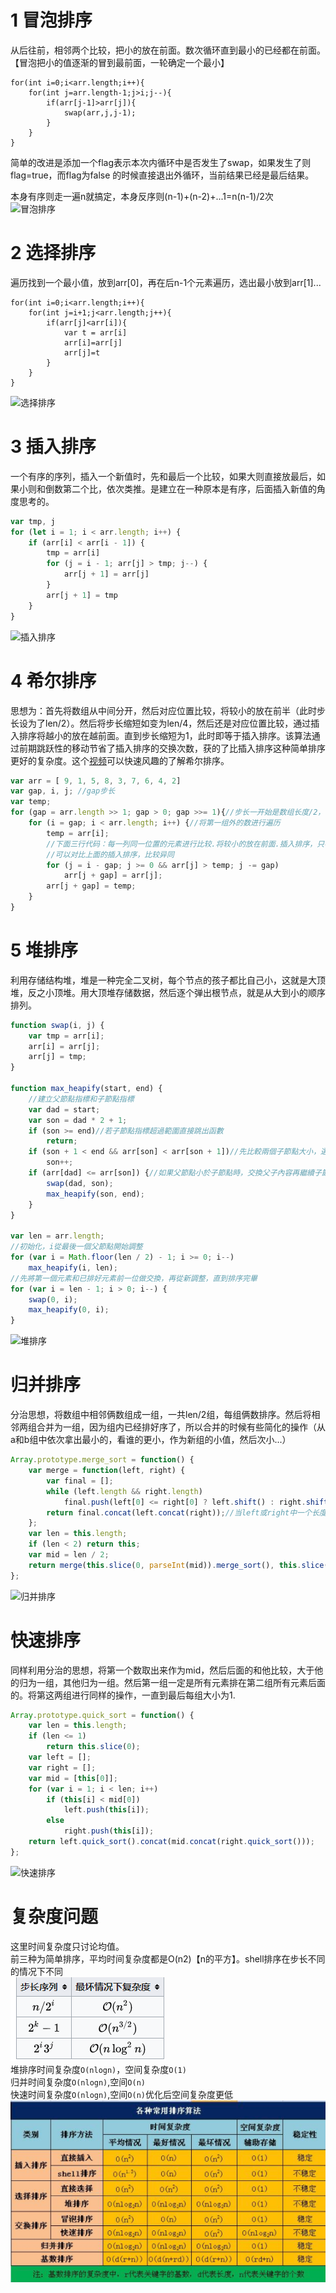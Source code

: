# 1 冒泡排序
从后往前，相邻两个比较，把小的放在前面。数次循环直到最小的已经都在前面。【冒泡把小的值逐渐的冒到最前面，一轮确定一个最小】
```
for(int i=0;i<arr.length;i++){
    for(int j=arr.length-1;j>i;j--){
        if(arr[j-1]>arr[j]){
            swap(arr,j,j-1);
        }
    }
}
```
简单的改进是添加一个flag表示本次内循环中是否发生了swap，如果发生了则flag=true，而flag为false 的时候直接退出外循环，当前结果已经是最后结果。

本身有序则走一遍n就搞定，本身反序则(n-1)+(n-2)+...1=n(n-1)/2次  
![冒泡排序](https://upload.wikimedia.org/wikipedia/commons/3/37/Bubble_sort_animation.gif)
# 2 选择排序
遍历找到一个最小值，放到arr[0]，再在后n-1个元素遍历，选出最小放到arr[1]...
```
for(int i=0;i<arr.length;i++){
    for(int j=i+1;j<arr.length;j++){
        if(arr[j]<arr[i]){
            var t = arr[i]
            arr[i]=arr[j]
            arr[j]=t
        }
    }
}
```
![选择排序](https://upload.wikimedia.org/wikipedia/commons/b/b0/Selection_sort_animation.gif)
# 3 插入排序
一个有序的序列，插入一个新值时，先和最后一个比较，如果大则直接放最后，如果小则和倒数第二个比，依次类推。是建立在一种原本是有序，后面插入新值的角度思考的。
```javascript
var tmp, j
for (let i = 1; i < arr.length; i++) {
    if (arr[i] < arr[i - 1]) {
        tmp = arr[i]
        for (j = i - 1; arr[j] > tmp; j--) {
            arr[j + 1] = arr[j]
        }
        arr[j + 1] = tmp
    }
}
```
![插入排序](https://upload.wikimedia.org/wikipedia/commons/thumb/0/0f/Insertion-sort-example-300px.gif/220px-Insertion-sort-example-300px.gif)
# 4 希尔排序
思想为：首先将数组从中间分开，然后对应位置比较，将较小的放在前半（此时步长设为了len/2）。然后将步长缩短如变为len/4，然后还是对应位置比较，通过插入排序将越小的放在越前面。直到步长缩短为1，此时即等于插入排序。该算法通过前期跳跃性的移动节省了插入排序的交换次数，获的了比插入排序这种简单排序更好的复杂度。这个[视频](https://www.youtube.com/watch?v=CmPA7zE8mx0)可以快速风趣的了解希尔排序。
```javascript
var arr = [ 9, 1, 5, 8, 3, 7, 6, 4, 2]
var gap, i, j; //gap步长
var temp;
for (gap = arr.length >> 1; gap > 0; gap >>= 1){//步长一开始是数组长度/2，每次缩小一半
    for (i = gap; i < arr.length; i++) {//将第一组外的数进行遍历
        temp = arr[i];
        //下面三行代码：每一列同一位置的元素进行比较.将较小的放在前面.插入排序，只不过步长是gap
        //可以对比上面的插入排序，比较异同
        for (j = i - gap; j >= 0 && arr[j] > temp; j -= gap)
            arr[j + gap] = arr[j];
        arr[j + gap] = temp;
    }
}
```
# 5 堆排序
利用存储结构堆，堆是一种完全二叉树，每个节点的孩子都比自己小，这就是大顶堆，反之小顶堆。用大顶堆存储数据，然后逐个弹出根节点，就是从大到小的顺序排列。
```javascript
function swap(i, j) {
	var tmp = arr[i];
	arr[i] = arr[j];
	arr[j] = tmp;
}

function max_heapify(start, end) {
	//建立父節點指標和子節點指標
	var dad = start;
	var son = dad * 2 + 1;
	if (son >= end)//若子節點指標超過範圍直接跳出函數
		return;
	if (son + 1 < end && arr[son] < arr[son + 1])//先比較兩個子節點大小，選擇最大的
		son++;
	if (arr[dad] <= arr[son]) {//如果父節點小於子節點時，交換父子內容再繼續子節點和孫節點比較
		swap(dad, son);
		max_heapify(son, end);
	}
}

var len = arr.length;
//初始化，i從最後一個父節點開始調整
for (var i = Math.floor(len / 2) - 1; i >= 0; i--)
	max_heapify(i, len);
//先將第一個元素和已排好元素前一位做交換，再從新調整，直到排序完畢
for (var i = len - 1; i > 0; i--) {
	swap(0, i);
	max_heapify(0, i);
}
```
![堆排序](https://upload.wikimedia.org/wikipedia/commons/1/1b/Sorting_heapsort_anim.gif)
# 归并排序
分治思想，将数组中相邻俩数组成一组，一共len/2组，每组俩数排序。然后将相邻两组合并为一组，因为组内已经排好序了，所以合并的时候有些简化的操作（从a和b组中依次拿出最小的，看谁的更小，作为新组的小值，然后次小...）
```javascript
Array.prototype.merge_sort = function() {
	var merge = function(left, right) {
		var final = [];
		while (left.length && right.length)
			final.push(left[0] <= right[0] ? left.shift() : right.shift());
		return final.concat(left.concat(right));//当left或right中一个长度为0的时候，直接连接起来
	};
	var len = this.length;
	if (len < 2) return this;
	var mid = len / 2;
	return merge(this.slice(0, parseInt(mid)).merge_sort(), this.slice(parseInt(mid)).merge_sort());
};
```
![归并排序](https://upload.wikimedia.org/wikipedia/commons/c/cc/Merge-sort-example-300px.gif)
# 快速排序
同样利用分治的思想，将第一个数取出来作为mid，然后后面的和他比较，大于他的归为一组，其他归为一组。然后第一组一定是所有元素排在第二组所有元素后面的。将第这两组进行同样的操作，一直到最后每组大小为1.
```javascript
Array.prototype.quick_sort = function() {
	var len = this.length;
	if (len <= 1)
		return this.slice(0);
	var left = [];
	var right = [];
	var mid = [this[0]];
	for (var i = 1; i < len; i++)
		if (this[i] < mid[0])
			left.push(this[i]);
		else
			right.push(this[i]);
	return left.quick_sort().concat(mid.concat(right.quick_sort()));
};
```
![快速排序](https://upload.wikimedia.org/wikipedia/commons/6/6a/Sorting_quicksort_anim.gif)
# 复杂度问题
这里时间复杂度只讨论均值。  
前三种为简单排序，平均时间复杂度都是O(n2)【n的平方】。shell排序在步长不同的情况下不同  
![image](img/shell.jpg)  
堆排序时间复杂度`O(nlogn)`，空间复杂度`O(1)`  
归并时间复杂度`O(nlogn)`,空间`O(n)`  
快速时间复杂度`O(nlogn)`,空间`O(n)`优化后空间复杂度更低  
![image](img/sortO.jpg) 

